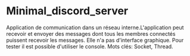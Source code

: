 # Minimal_discord_server
 Application de communication dans un réseau interne.L'application peut recevoir et envoyer des messages dont tous les membres connectés puissent recevoir les messages.
 Elle n'a pas d'interface graphique. Pour tester il est possible d'utiliser le console. 
 Mots clés: Socket, Thread.
